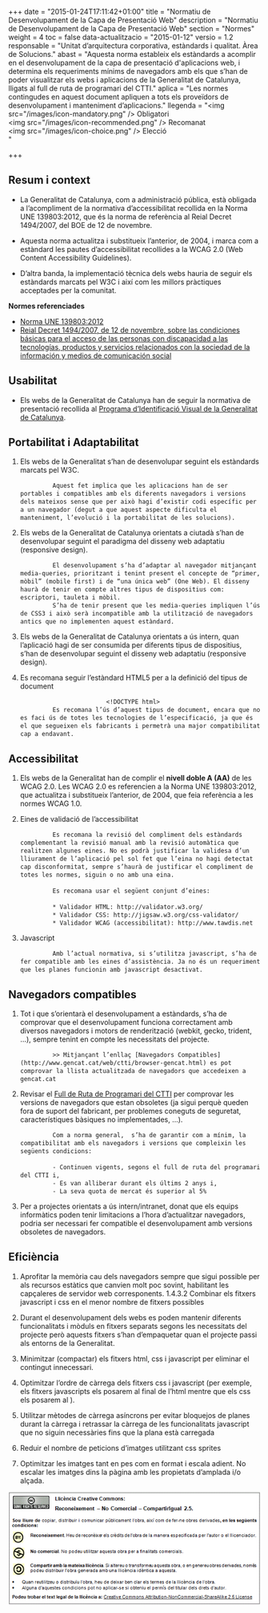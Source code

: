 
+++
date        = "2015-01-24T17:11:42+01:00"
title       = "Normatiu de Desenvolupament de la Capa de Presentació Web"
description = "Normatiu de Desenvolupament de la Capa de Presentació Web"
section     = "Normes"
weight                 = 4
toc         = false
data-actualitzacio =  "2015-01-12"
versio      = 1.2
responsable = "Unitat d’arquitectura corporativa, estàndards i qualitat. Àrea de Solucions."
abast       = "Aquesta norma estableix els estàndards a acomplir en el desenvolupament de la capa de presentació d'aplicacions web, i determina els requeriments mínims de navegadors amb els que s’han de poder visualitzar els webs i aplicacions de la Generalitat de Catalunya, lligats al full de ruta de programari del CTTI."
aplica      = "Les normes contingudes en aquest document apliquen a tots els proveïdors de desenvolupament i manteniment d’aplicacions."
llegenda = "<img src=\"/images/icon-mandatory.png\" /> Obligatori<br /><img src=\"/images/icon-recommended.png\" /> Recomanat<br /><img src=\"/images/icon-choice.png\" /> Elecció<br />"

+++

## Resum i context

* La Generalitat de Catalunya, com a administració pública, està obligada a l’acompliment de la normativa d’accessibilitat recollida en la Norma UNE 139803:2012, que és la norma de referència al Reial Decret 1494/2007, del BOE de 12 de novembre. 

* Aquesta norma actualitza i substitueix l’anterior, de 2004, i marca com a estàndard les pautes d’accessibilitat recollides a la WCAG 2.0 (Web Content Accessibility Guidelines).

* D’altra banda, la implementació tècnica dels webs hauria de seguir els estàndards marcats pel W3C i així com les millors pràctiques acceptades per la comunitat.

**Normes referenciades**

* [Norma UNE 139803:2012](http://administracionelectronica.gob.es/pae_Home/pae_Estrategias/pae_Accesibilidad/pae_normativa/pae_eInclusion_Normas_Accesibilidad.html)
* [Reial Decret 1494/2007, de 12 de novembre, sobre las condiciones básicas para el acceso de las personas con discapacidad a las tecnologías, productos y servicios relacionados con la sociedad de la información y medios de comunicación social](http://www.boe.es/buscar/doc.php?id=BOE-A-2007-19968)

## Usabilitat

* <span class="mandatory"></span>Els webs de la Generalitat de Catalunya han de seguir la normativa de presentació recollida al [Programa d’Identificació Visual de la Generalitat de Catalunya](http://identitatcorporativa.gencat.cat/ca/inici/).




## Portabilitat i Adaptabilitat

1. <span class="mandatory"></span>Els webs de la Generalitat s’han de desenvolupar seguint els estàndards marcats pel W3C.
                
                Aquest fet implica que les aplicacions han de ser portables i compatibles amb els diferents navegadors i versions dels mateixos sense que per això hagi d’existir codi específic per a un navegador (degut a que aquest aspecte dificulta el manteniment, l’evolució i la portabilitat de les solucions).

2. <span class="mandatory"></span>Els webs de la Generalitat de Catalunya orientats a ciutadà s’han de desenvolupar seguint el paradigma del disseny web adaptatiu (responsive design).

                El desenvolupament s’ha d’adaptar al navegador mitjançant media-queries, prioritzant i tenint present el concepte de “primer, mòbil” (mobile first) i de “una única web” (One Web). El disseny haurà de tenir en compte altres tipus de dispositius com: escriptori, tauleta i mòbil.
                S’ha de tenir present que les media-queries impliquen l’ús de CSS3 i això serà incompatible amb la utilització de navegadors antics que no implementen aquest estàndard.

3. <span class="choice"></span>Els webs de la Generalitat de Catalunya orientats a ús intern, quan l’aplicació hagi de ser consumida per diferents tipus de dispositius, s’han de desenvolupar seguint el disseny web adaptatiu (responsive design).


4. <span class="recommended"></span>Es recomana seguir l’estàndard HTML5 per a la definició del tipus de document

                               <!DOCTYPE html>
                Es recomana l’ús d’aquest tipus de document, encara que no es faci ús de totes les tecnologies de l’especificació, ja que és el que segueixen els fabricants i permetrà una major compatibilitat cap a endavant.

## Accessibilitat


1. <span class="mandatory"></span>Els webs de la Generalitat han de complir el **nivell doble A (AA)** de les WCAG 2.0. 
Les WCAG 2.0 es referencien a la Norma UNE 139803:2012, que actualitza i substitueix l’anterior, de 2004, que feia referència a les normes WCAG 1.0.

2. <span class="recommended">Eines de validació de l’accessibilitat</span>
                
                Es recomana la revisió del compliment dels estàndards complementant la revisió manual amb la revisió automàtica que realitzen algunes eines. No es podrà justificar la validesa d’un lliurament de l’aplicació pel sol fet que l’eina no hagi detectat cap disconformitat, sempre s’haurà de justificar el compliment de totes les normes, siguin o no amb una eina. 

                Es recomana usar el següent conjunt d’eines:

                * Validador HTML: http://validator.w3.org/
                * Validador CSS: http://jigsaw.w3.org/css-validator/
                * Validador WCAG (accessibilitat): http://www.tawdis.net

3. <span class="mandatory">Javascript</span>
                
                Amb l’actual normativa, si s’utilitza javascript, s’ha de fer compatible amb les eines d’assistència. Ja no és un requeriment que les planes funcionin amb javascript desactivat.

## Navegadors compatibles

1. <span class="mandatory"></span>Tot i que s’orientarà el desenvolupament a estàndards, s’ha de comprovar que el desenvolupament funciona correctament amb diversos navegadors i motors de renderització (webkit, gecko, trident, ...), sempre tenint en compte les necessitats del projecte.
                
                >> Mitjançant l’enllaç [Navegadors Compatibles](http://www.gencat.cat/web/ctti/browser-gencat.html) es pot comprovar la llista actualitzada de navegadors que accedeixen a gencat.cat

2. <span class="mandatory"></span>Revisar el [Full de Ruta de Programari del CTTI](https://portic.ctti.gencat.cat/les_tic/Normativa/arquitectura/Documents/Full%20de%20Ruta%20del%20Programari.pdf) per comprovar les versions de navegadors que estan obsoletes (ja sigui perquè queden fora de suport del fabricant, per problemes coneguts de seguretat, característiques bàsiques no implementades, ...). 

                Com a norma general,  s’ha de garantir com a mínim, la compatibilitat amb els navegadors i versions que compleixin les següents condicions:

                - Continuen vigents, segons el full de ruta del programari del CTTI i,
                - Es van alliberar durant els últims 2 anys i,
                - La seva quota de mercat és superior al 5%

3. <span class="choice"></span>Per a projectes orientats a ús intern/intranet, donat que els equips informàtics poden tenir limitacions a l’hora d’actualitzar navegadors, podria ser necessari fer compatible el desenvolupament amb versions obsoletes de navegadors. 

##          Eficiència

1. <span class="recommended"></span>Aprofitar la memòria cau dels navegadors sempre que sigui possible per als recursos estàtics que canvien molt poc sovint, habilitant les capçaleres de servidor web corresponents.
1.4.3.2  Combinar els fitxers javascript i css en el menor nombre de fitxers possibles 

2. <span class="recommended"></span>Durant el desenvolupament dels webs es poden mantenir diferents funcionalitats i mòduls en fitxers separats segons les necessitats del projecte però aquests fitxers s’han d’empaquetar quan el projecte passi als entorns de la Generalitat.

3. <span class="recommended"></span>Minimitzar (compactar) els fitxers html, css i javascript per eliminar el contingut innecessari.

4. <span class="recommended"></span>Optimitzar l’ordre de càrrega dels fitxers css i javascript (per exemple, els fitxers javascripts els posarem al final de l’html mentre que els css els posarem al <head>).

5. <span class="recommended"></span>Utilitzar mètodes de càrrega asíncrons per evitar bloquejos de planes durant la càrrega i retrassar la càrrega de les funcionalitats javascript que no siguin necessàries fins que la plana està carregada 
6. <span class="recommended"></span>Reduir el nombre de peticions d’imatges utilitzant css sprites 
7. <span class="recommended"></span>Optimitzar les imatges tant en pes com en format i escala adient. No escalar les imatges dins la pàgina amb les propietats d’amplada i/o alçada.


![creative-commons.gif](/images/creative-commons.gif)
